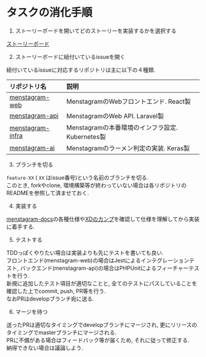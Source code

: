 # タスクの消化手順

1. ストーリーボードを開いてどのストーリーを実装するかを選択する

[ストーリーボード](https://github.com/orgs/uyupun/projects/1)

2. ストーリーボードに紐付いているissueを開く

紐付いているissueに対応するリポジトリは主に以下の４種類.

|リポジトリ名|説明|
|:--|:--|
|[menstagram-web](https://github.com/uyupun/menstagram-web)|MenstagramのWebフロントエンド. React製|
|[menstagram-api](https://github.com/uyupun/menstagram-api)|MenstagramのWeb API. Laravel製|
|[menstagram-infra](https://github.com/uyupun/menstagram-infra)|Menstagramの本番環境のインフラ設定. Kubernetes製|
|[menstagram-ai](https://github.com/uyupun/menstagram-ai)|Menstagramのラーメン判定の実装. Keras製|

3. ブランチを切る

`feature-XX` ( `XX` はissue番号)という名前のブランチを切る.  
このとき, forkやclone, 環境構築等が終わっていない場合は各リポジトリのREADMEを参照して済ませておく.

4. 実装する

[menstagram-docs](https://github.com/uyupun/menstagram-docs)の各種仕様や[XDのカンプ](https://xd.adobe.com/spec/416488c6-96ec-4da3-58c6-dda1d76eb70a-3755/grid/)を確認して仕様を理解してから実装に着手する.  

5. テストする

TDDっぽくやりたい場合は実装よりも先にテストを書いても良い.  
フロントエンド(menstagram-web)の場合はJestによるインテグレーションテスト, バックエンド(menstagram-api)の場合はPHPUnitによるフィーチャーテストを行う.  
新規に追加したテスト項目が適切なことと, 全てのテストにパスしていることを確認した上でcommit, push, PR等を行う.  
なおPRはdevelopブランチ宛に送る.

6. マージを待つ

送ったPRは適切なタイミングでdevelopブランチにマージされ, 更にリリースのタイミングでmasterブランチにマージされる.  
PRに不備がある場合はフィードバック等が届くため, それに従って修正する.  
納得できない場合は議論しよう.